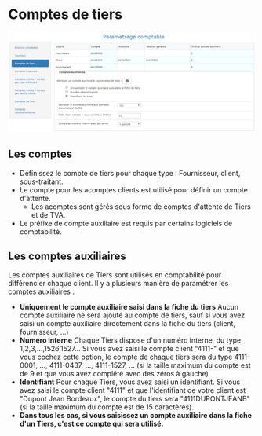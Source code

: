 # Comptes de tiers

![](../../../.gitbook/assets/compte_tiers.png)

## Les comptes

* Définissez le compte de tiers pour chaque type : Fournisseur, client, sous-traitant.
* Le compte pour les acomptes clients est utilisé pour définir un compte d'attente.
  * Les acomptes sont gérés sous forme de comptes d'attente de Tiers et de TVA.
* Le préfixe de compte auxiliaire est requis par certains logiciels de comptabilité.

## Les comptes auxiliaires

Les comptes auxiliaires de Tiers sont utilisés en comptabilité pour différencier chaque client. Il y a plusieurs manière de paramétrer les comptes auxiliaires :

* **Uniquement le compte auxiliaire saisi dans la fiche du tiers** Aucun compte auxiliaire ne sera ajouté au compte de tiers, sauf si vous avez saisi un compte auxiliaire directement dans la fiche du tiers \(client, fournisseur, ...\) 
* **Numéro interne** Chaque Tiers dispose d'un numéro interne, du type 1,2,3,...,1526,1527... Si vous avez saisi le compte client "4111-" et que vous cochez cette option, le compte de chaque tiers sera du type 4111-0001, ..., 4111-0437, ..., 4111-1527, ... \(si la taille maximum du compte est de 9 et que vous avez complété avec des zéros à gauche\) 
* **Identifiant** Pour chaque Tiers, vous avez saisi un identifiant. Si vous avez saisi le compte client "4111" et que l'identifiant de votre client est "Dupont Jean Bordeaux", le compte du tiers sera "4111DUPONTJEANB" \(si la taille maximum du compte est de 15 caractères\). 
* **Dans tous les cas, si vous saisissez un compte auxiliaire dans la fiche d'un Tiers, c'est ce compte qui sera utilisé.**

